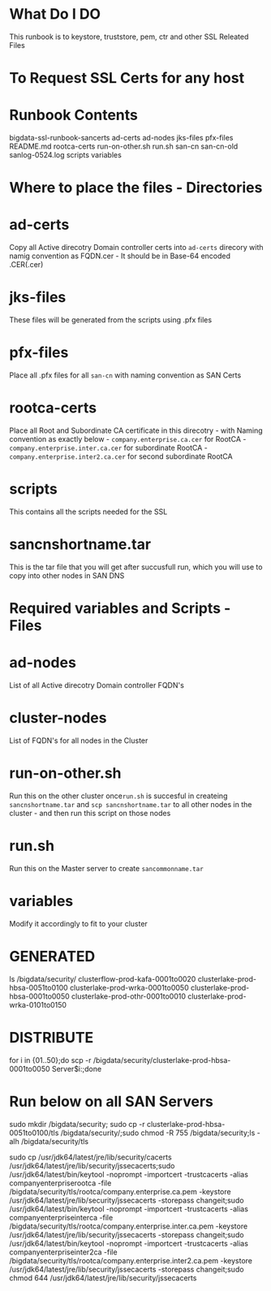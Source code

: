 # What Do I DO

This runbook is to keystore, truststore, pem, ctr and other SSL Releated Files
# To Request SSL Certs for any host



# Runbook Contents
bigdata-ssl-runbook-sancerts
	ad-certs
	ad-nodes
	jks-files
	pfx-files
	README.md
	rootca-certs
	run-on-other.sh
	run.sh
	san-cn
	san-cn-old
	sanlog-0524.log
	scripts
	variables


# Where to place the files - Directories
# ad-certs
Copy all Active direcotry Domain controller certs into `ad-certs` direcory with namig convention as FQDN.cer
	- It should be in Base-64 encoded .CER(.cer)

# jks-files
These files will be generated from the scripts using .pfx files

# pfx-files
Place all .pfx files for all `san-cn`  with naming convention as SAN Certs

# rootca-certs
Place all Root and Subordinate CA certificate in this direcotry
	- with Naming convention as exactly below
		- `company.enterprise.ca.cer` for RootCA
		- `company.enterprise.inter.ca.cer` for subordinate RootCA
		- `company.enterprise.inter2.ca.cer` for second subordinate RootCA

# scripts
This contains all the scripts needed for the SSL

# sancnshortname.tar
This is the tar file that you will get after succusfull run, which you will use to copy into other nodes in SAN DNS



# Required variables and Scripts - Files
# ad-nodes
List of all Active direcotry Domain controller FQDN's

# cluster-nodes
List of FQDN's for all nodes in the Cluster

# run-on-other.sh
Run this on the other cluster once`run.sh` is succesful in createing `sancnshortname.tar` and `scp sancnshortname.tar` to all other nodes in the cluster - and then run this script on those nodes

# run.sh
Run this on the Master server to create `sancommonname.tar`

# variables
Modify it accordingly to fit to your cluster

# GENERATED
ls /bigdata/security/
clusterflow-prod-kafa-0001to0020  clusterlake-prod-hbsa-0051to0100  clusterlake-prod-wrka-0001to0050
clusterlake-prod-hbsa-0001to0050  clusterlake-prod-othr-0001to0010  clusterlake-prod-wrka-0101to0150

# DISTRIBUTE
for i in {01..50};do scp -r /bigdata/security/clusterlake-prod-hbsa-0001to0050 Server$i:;done

# Run below on all SAN Servers
sudo mkdir /bigdata/security; sudo cp -r clusterlake-prod-hbsa-0051to0100/tls /bigdata/security/;sudo chmod -R 755 /bigdata/security;ls -alh /bigdata/security/tls

sudo cp /usr/jdk64/latest/jre/lib/security/cacerts /usr/jdk64/latest/jre/lib/security/jssecacerts;sudo /usr/jdk64/latest/bin/keytool -noprompt -importcert -trustcacerts -alias companyenterpriserootca -file /bigdata/security/tls/rootca/company.enterprise.ca.pem -keystore /usr/jdk64/latest/jre/lib/security/jssecacerts -storepass changeit;sudo /usr/jdk64/latest/bin/keytool -noprompt -importcert -trustcacerts -alias companyenterpriseinterca -file /bigdata/security/tls/rootca/company.enterprise.inter.ca.pem -keystore /usr/jdk64/latest/jre/lib/security/jssecacerts -storepass changeit;sudo /usr/jdk64/latest/bin/keytool -noprompt -importcert -trustcacerts -alias companyenterpriseinter2ca -file /bigdata/security/tls/rootca/company.enterprise.inter2.ca.pem -keystore /usr/jdk64/latest/jre/lib/security/jssecacerts -storepass changeit;sudo chmod 644 /usr/jdk64/latest/jre/lib/security/jssecacerts
